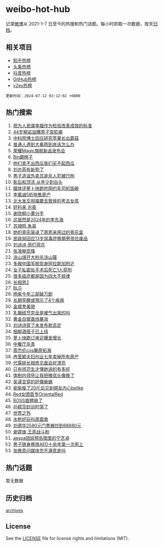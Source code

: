 # weibo-hot-hub

记录[微博](https://www.weibo.com)从 2021-1-7 日至今的热搜和热门话题。每小时抓取一次数据，按天[归档](archives)。

## 相关项目

- [知乎热榜](https://github.com/lonnyzhang423/zhihu-hot-hub)
- [头条热榜](https://github.com/lonnyzhang423/toutiao-hot-hub)
- [抖音热榜](https://github.com/lonnyzhang423/douyin-hot-hub)
- [GitHub热榜](https://github.com/lonnyzhang423/github-hot-hub)
- [v2ex热榜](https://github.com/lonnyzhang423/v2ex-hot-hub)


`更新时间：2024-07-12 03:12:02 +0800`

## 热门搜索

1. [把为人民谋幸福作为检验改革成效的标准](https://m.weibo.cn/search?containerid=100103type%3D1%26t%3D10%26q%3D%23%E6%8A%8A%E4%B8%BA%E4%BA%BA%E6%B0%91%E8%B0%8B%E5%B9%B8%E7%A6%8F%E4%BD%9C%E4%B8%BA%E6%A3%80%E9%AA%8C%E6%94%B9%E9%9D%A9%E6%88%90%E6%95%88%E7%9A%84%E6%A0%87%E5%87%86%23&stream_entry_id=51&isnewpage=1&extparam=seat%3D1%26cate%3D10103%26stream_entry_id%3D51%26filter_type%3Drealtimehot%26pos%3D0%26c_type%3D51%26dgr%3D0%26q%3D%2523%25E6%258A%258A%25E4%25B8%25BA%25E4%25BA%25BA%25E6%25B0%2591%25E8%25B0%258B%25E5%25B9%25B8%25E7%25A6%258F%25E4%25BD%259C%25E4%25B8%25BA%25E6%25A3%2580%25E9%25AA%258C%25E6%2594%25B9%25E9%259D%25A9%25E6%2588%2590%25E6%2595%2588%25E7%259A%2584%25E6%25A0%2587%25E5%2587%2586%2523%26display_time%3D1720725121%26pre_seqid%3D172072512171502296226)
1. [44岁柳岩自曝患子宫肌瘤](https://m.weibo.cn/search?containerid=100103type%3D1%26t%3D10%26q%3D%2344%E5%B2%81%E6%9F%B3%E5%B2%A9%E8%87%AA%E6%9B%9D%E6%82%A3%E5%AD%90%E5%AE%AB%E8%82%8C%E7%98%A4%23&stream_entry_id=31&isnewpage=1&extparam=seat%3D1%26lcate%3D5001%26band_rank%3D1%26stream_entry_id%3D31%26q%3D%252344%25E5%25B2%2581%25E6%259F%25B3%25E5%25B2%25A9%25E8%2587%25AA%25E6%259B%259D%25E6%2582%25A3%25E5%25AD%2590%25E5%25AE%25AB%25E8%2582%258C%25E7%2598%25A4%2523%26flag%3D2%26pos%3D0%26filter_type%3Drealtimehot%26cate%3D5001%26c_type%3D31%26dgr%3D0%26realpos%3D1%26display_time%3D1720725121%26pre_seqid%3D172072512171502296226)
1. [中科院博士回应研究苹果长出蘑菇](https://m.weibo.cn/search?containerid=100103type%3D1%26t%3D10%26q%3D%23%E4%B8%AD%E7%A7%91%E9%99%A2%E5%8D%9A%E5%A3%AB%E5%9B%9E%E5%BA%94%E7%A0%94%E7%A9%B6%E8%8B%B9%E6%9E%9C%E9%95%BF%E5%87%BA%E8%98%91%E8%8F%87%23&stream_entry_id=31&isnewpage=1&extparam=seat%3D1%26lcate%3D5001%26band_rank%3D2%26stream_entry_id%3D31%26q%3D%2523%25E4%25B8%25AD%25E7%25A7%2591%25E9%2599%25A2%25E5%258D%259A%25E5%25A3%25AB%25E5%259B%259E%25E5%25BA%2594%25E7%25A0%2594%25E7%25A9%25B6%25E8%258B%25B9%25E6%259E%259C%25E9%2595%25BF%25E5%2587%25BA%25E8%2598%2591%25E8%258F%2587%2523%26flag%3D32768%26pos%3D1%26filter_type%3Drealtimehot%26cate%3D5001%26c_type%3D31%26dgr%3D0%26realpos%3D2%26display_time%3D1720725121%26pre_seqid%3D172072512171502296226)
1. [普通人遇到大暴雨到底该怎么办](https://m.weibo.cn/search?containerid=100103type%3D1%26t%3D10%26q%3D%23%E6%99%AE%E9%80%9A%E4%BA%BA%E9%81%87%E5%88%B0%E5%A4%A7%E6%9A%B4%E9%9B%A8%E5%88%B0%E5%BA%95%E8%AF%A5%E6%80%8E%E4%B9%88%E5%8A%9E%23&stream_entry_id=31&isnewpage=1&extparam=seat%3D1%26lcate%3D5001%26band_rank%3D3%26stream_entry_id%3D31%26q%3D%2523%25E6%2599%25AE%25E9%2580%259A%25E4%25BA%25BA%25E9%2581%2587%25E5%2588%25B0%25E5%25A4%25A7%25E6%259A%25B4%25E9%259B%25A8%25E5%2588%25B0%25E5%25BA%2595%25E8%25AF%25A5%25E6%2580%258E%25E4%25B9%2588%25E5%258A%259E%2523%26flag%3D0%26pos%3D2%26filter_type%3Drealtimehot%26cate%3D5001%26c_type%3D31%26dgr%3D0%26realpos%3D3%26display_time%3D1720725121%26pre_seqid%3D172072512171502296226)
1. [荣耀Magic旗舰新品发布会](https://m.weibo.cn/search?containerid=100103type%3D1%26t%3D10%26q%3D%23%E8%8D%A3%E8%80%80Magic%E6%97%97%E8%88%B0%E6%96%B0%E5%93%81%E5%8F%91%E5%B8%83%E4%BC%9A%23&stream_entry_id=31&isnewpage=1&extparam=seat%3D1%26lcate%3D5001%26band_rank%3D4%26topic_ad%3D1%26q%3D%2523%25E8%258D%25A3%25E8%2580%2580Magic%25E6%2597%2597%25E8%2588%25B0%25E6%2596%25B0%25E5%2593%2581%25E5%258F%2591%25E5%25B8%2583%25E4%25BC%259A%2523%26dgr%3D0%26adid%3D245600%26pos%3D3%26filter_type%3Drealtimehot%26stream_entry_id%3D31%26c_type%3D31%26is_ad_pos%3D1%26cate%3D5001%26display_time%3D1720725121%26pre_seqid%3D172072512171502296226)
1. [Bin踢椅子](https://m.weibo.cn/search?containerid=100103type%3D1%26t%3D10%26q%3D%23Bin%E8%B8%A2%E6%A4%85%E5%AD%90%23&stream_entry_id=31&isnewpage=1&extparam=seat%3D1%26lcate%3D5001%26band_rank%3D4%26stream_entry_id%3D31%26q%3D%2523Bin%25E8%25B8%25A2%25E6%25A4%2585%25E5%25AD%2590%2523%26flag%3D0%26pos%3D4%26filter_type%3Drealtimehot%26cate%3D5001%26c_type%3D31%26dgr%3D0%26realpos%3D4%26display_time%3D1720725121%26pre_seqid%3D172072512171502296226)
1. [他们卖不出西瓜我们买不起西瓜](https://m.weibo.cn/search?containerid=100103type%3D1%26t%3D10%26q%3D%E4%BB%96%E4%BB%AC%E5%8D%96%E4%B8%8D%E5%87%BA%E8%A5%BF%E7%93%9C%E6%88%91%E4%BB%AC%E4%B9%B0%E4%B8%8D%E8%B5%B7%E8%A5%BF%E7%93%9C&stream_entry_id=31&isnewpage=1&extparam=seat%3D1%26lcate%3D5001%26band_rank%3D5%26stream_entry_id%3D31%26q%3D%25E4%25BB%2596%25E4%25BB%25AC%25E5%258D%2596%25E4%25B8%258D%25E5%2587%25BA%25E8%25A5%25BF%25E7%2593%259C%25E6%2588%2591%25E4%25BB%25AC%25E4%25B9%25B0%25E4%25B8%258D%25E8%25B5%25B7%25E8%25A5%25BF%25E7%2593%259C%26flag%3D2%26pos%3D5%26filter_type%3Drealtimehot%26cate%3D5001%26c_type%3D31%26dgr%3D0%26realpos%3D5%26display_time%3D1720725121%26pre_seqid%3D172072512171502296226)
1. [刘亦菲有新狗了](https://m.weibo.cn/search?containerid=100103type%3D1%26t%3D10%26q%3D%E5%88%98%E4%BA%A6%E8%8F%B2%E6%9C%89%E6%96%B0%E7%8B%97%E4%BA%86&stream_entry_id=31&isnewpage=1&extparam=seat%3D1%26lcate%3D5001%26band_rank%3D6%26stream_entry_id%3D31%26q%3D%25E5%2588%2598%25E4%25BA%25A6%25E8%258F%25B2%25E6%259C%2589%25E6%2596%25B0%25E7%258B%2597%25E4%25BA%2586%26flag%3D2%26pos%3D6%26filter_type%3Drealtimehot%26cate%3D5001%26c_type%3D31%26dgr%3D0%26realpos%3D6%26display_time%3D1720725121%26pre_seqid%3D172072512171502296226)
1. [男子造谣外卖员是杀人犯被行拘](https://m.weibo.cn/search?containerid=100103type%3D1%26t%3D10%26q%3D%23%E7%94%B7%E5%AD%90%E9%80%A0%E8%B0%A3%E5%A4%96%E5%8D%96%E5%91%98%E6%98%AF%E6%9D%80%E4%BA%BA%E7%8A%AF%E8%A2%AB%E8%A1%8C%E6%8B%98%23&stream_entry_id=31&isnewpage=1&extparam=seat%3D1%26lcate%3D5001%26band_rank%3D7%26pos%3D7%26is_ad_pos%3D1%26dgr%3D0%26adid%3D245557%26filter_type%3Drealtimehot%26cate%3D5001%26c_type%3D31%26stream_entry_id%3D31%26q%3D%2523%25E7%2594%25B7%25E5%25AD%2590%25E9%2580%25A0%25E8%25B0%25A3%25E5%25A4%2596%25E5%258D%2596%25E5%2591%2598%25E6%2598%25AF%25E6%259D%2580%25E4%25BA%25BA%25E7%258A%25AF%25E8%25A2%25AB%25E8%25A1%258C%25E6%258B%2598%2523%26display_time%3D1720725121%26pre_seqid%3D172072512171502296226)
1. [影后和顶流 从年少到白头](https://m.weibo.cn/search?containerid=100103type%3D1%26t%3D10%26q%3D%E5%BD%B1%E5%90%8E%E5%92%8C%E9%A1%B6%E6%B5%81+%E4%BB%8E%E5%B9%B4%E5%B0%91%E5%88%B0%E7%99%BD%E5%A4%B4&stream_entry_id=31&isnewpage=1&extparam=seat%3D1%26lcate%3D5001%26band_rank%3D7%26stream_entry_id%3D31%26q%3D%25E5%25BD%25B1%25E5%2590%258E%25E5%2592%258C%25E9%25A1%25B6%25E6%25B5%2581%2520%25E4%25BB%258E%25E5%25B9%25B4%25E5%25B0%2591%25E5%2588%25B0%25E7%2599%25BD%25E5%25A4%25B4%26flag%3D2%26pos%3D8%26filter_type%3Drealtimehot%26cate%3D5001%26c_type%3D31%26dgr%3D0%26realpos%3D7%26display_time%3D1720725121%26pre_seqid%3D172072512171502296226)
1. [媒体评萝卜快跑抢网约车司机饭碗](https://m.weibo.cn/search?containerid=100103type%3D1%26t%3D10%26q%3D%23%E5%AA%92%E4%BD%93%E8%AF%84%E8%90%9D%E5%8D%9C%E5%BF%AB%E8%B7%91%E6%8A%A2%E7%BD%91%E7%BA%A6%E8%BD%A6%E5%8F%B8%E6%9C%BA%E9%A5%AD%E7%A2%97%23&stream_entry_id=31&isnewpage=1&extparam=seat%3D1%26lcate%3D5001%26band_rank%3D8%26stream_entry_id%3D31%26q%3D%2523%25E5%25AA%2592%25E4%25BD%2593%25E8%25AF%2584%25E8%2590%259D%25E5%258D%259C%25E5%25BF%25AB%25E8%25B7%2591%25E6%258A%25A2%25E7%25BD%2591%25E7%25BA%25A6%25E8%25BD%25A6%25E5%258F%25B8%25E6%259C%25BA%25E9%25A5%25AD%25E7%25A2%2597%2523%26flag%3D0%26pos%3D9%26filter_type%3Drealtimehot%26cate%3D5001%26c_type%3D31%26dgr%3D0%26realpos%3D8%26display_time%3D1720725121%26pre_seqid%3D172072512171502296226)
1. [李嘉诚5折抛售房产](https://m.weibo.cn/search?containerid=100103type%3D1%26t%3D10%26q%3D%23%E6%9D%8E%E5%98%89%E8%AF%9A5%E6%8A%98%E6%8A%9B%E5%94%AE%E6%88%BF%E4%BA%A7%23&stream_entry_id=31&isnewpage=1&extparam=seat%3D1%26lcate%3D5001%26band_rank%3D9%26stream_entry_id%3D31%26q%3D%2523%25E6%259D%258E%25E5%2598%2589%25E8%25AF%259A5%25E6%258A%2598%25E6%258A%259B%25E5%2594%25AE%25E6%2588%25BF%25E4%25BA%25A7%2523%26flag%3D2%26pos%3D10%26filter_type%3Drealtimehot%26cate%3D5001%26c_type%3D31%26dgr%3D0%26realpos%3D9%26display_time%3D1720725121%26pre_seqid%3D172072512171502296226)
1. [北大发文祝福要去敦煌的考古女孩](https://m.weibo.cn/search?containerid=100103type%3D1%26t%3D10%26q%3D%23%E5%8C%97%E5%A4%A7%E5%8F%91%E6%96%87%E7%A5%9D%E7%A6%8F%E8%A6%81%E5%8E%BB%E6%95%A6%E7%85%8C%E7%9A%84%E8%80%83%E5%8F%A4%E5%A5%B3%E5%AD%A9%23&stream_entry_id=31&isnewpage=1&extparam=seat%3D1%26lcate%3D5001%26band_rank%3D10%26stream_entry_id%3D31%26q%3D%2523%25E5%258C%2597%25E5%25A4%25A7%25E5%258F%2591%25E6%2596%2587%25E7%25A5%259D%25E7%25A6%258F%25E8%25A6%2581%25E5%258E%25BB%25E6%2595%25A6%25E7%2585%258C%25E7%259A%2584%25E8%2580%2583%25E5%258F%25A4%25E5%25A5%25B3%25E5%25AD%25A9%2523%26flag%3D32768%26pos%3D11%26filter_type%3Drealtimehot%26cate%3D5001%26c_type%3D31%26dgr%3D0%26realpos%3D10%26display_time%3D1720725121%26pre_seqid%3D172072512171502296226)
1. [好利来 光夜](https://m.weibo.cn/search?containerid=100103type%3D1%26t%3D10%26q%3D%E5%A5%BD%E5%88%A9%E6%9D%A5+%E5%85%89%E5%A4%9C&stream_entry_id=31&isnewpage=1&extparam=seat%3D1%26lcate%3D5001%26band_rank%3D11%26stream_entry_id%3D31%26q%3D%25E5%25A5%25BD%25E5%2588%25A9%25E6%259D%25A5%2520%25E5%2585%2589%25E5%25A4%259C%26flag%3D2%26pos%3D12%26filter_type%3Drealtimehot%26cate%3D5001%26c_type%3D31%26dgr%3D0%26realpos%3D11%26display_time%3D1720725121%26pre_seqid%3D172072512171502296226)
1. [谢欣桐小黄分手](https://m.weibo.cn/search?containerid=100103type%3D1%26t%3D10%26q%3D%E8%B0%A2%E6%AC%A3%E6%A1%90%E5%B0%8F%E9%BB%84%E5%88%86%E6%89%8B&stream_entry_id=31&isnewpage=1&extparam=seat%3D1%26lcate%3D5001%26band_rank%3D12%26stream_entry_id%3D31%26q%3D%25E8%25B0%25A2%25E6%25AC%25A3%25E6%25A1%2590%25E5%25B0%258F%25E9%25BB%2584%25E5%2588%2586%25E6%2589%258B%26flag%3D2%26pos%3D13%26filter_type%3Drealtimehot%26cate%3D5001%26c_type%3D31%26dgr%3D0%26realpos%3D12%26display_time%3D1720725121%26pre_seqid%3D172072512171502296226)
1. [这居然是2024年的李东海](https://m.weibo.cn/search?containerid=100103type%3D1%26t%3D10%26q%3D%23%E8%BF%99%E5%B1%85%E7%84%B6%E6%98%AF2024%E5%B9%B4%E7%9A%84%E6%9D%8E%E4%B8%9C%E6%B5%B7%23&stream_entry_id=31&isnewpage=1&extparam=seat%3D1%26lcate%3D5001%26band_rank%3D13%26stream_entry_id%3D31%26q%3D%2523%25E8%25BF%2599%25E5%25B1%2585%25E7%2584%25B6%25E6%2598%25AF2024%25E5%25B9%25B4%25E7%259A%2584%25E6%259D%258E%25E4%25B8%259C%25E6%25B5%25B7%2523%26flag%3D2%26pos%3D14%26filter_type%3Drealtimehot%26cate%3D5001%26c_type%3D31%26dgr%3D0%26realpos%3D13%26display_time%3D1720725121%26pre_seqid%3D172072512171502296226)
1. [苏翊鸣 朱易](https://m.weibo.cn/search?containerid=100103type%3D1%26t%3D10%26q%3D%E8%8B%8F%E7%BF%8A%E9%B8%A3+%E6%9C%B1%E6%98%93&stream_entry_id=31&isnewpage=1&extparam=seat%3D1%26lcate%3D5001%26band_rank%3D14%26stream_entry_id%3D31%26q%3D%25E8%258B%258F%25E7%25BF%258A%25E9%25B8%25A3%2520%25E6%259C%25B1%25E6%2598%2593%26flag%3D2%26pos%3D15%26filter_type%3Drealtimehot%26cate%3D5001%26c_type%3D31%26dgr%3D0%26realpos%3D14%26display_time%3D1720725121%26pre_seqid%3D172072512171502296226)
1. [她的骨灰装进了周恩来用过的骨灰盒](https://m.weibo.cn/search?containerid=100103type%3D1%26t%3D10%26q%3D%23%E5%A5%B9%E7%9A%84%E9%AA%A8%E7%81%B0%E8%A3%85%E8%BF%9B%E4%BA%86%E5%91%A8%E6%81%A9%E6%9D%A5%E7%94%A8%E8%BF%87%E7%9A%84%E9%AA%A8%E7%81%B0%E7%9B%92%23&stream_entry_id=31&isnewpage=1&extparam=seat%3D1%26lcate%3D5001%26band_rank%3D15%26stream_entry_id%3D31%26q%3D%2523%25E5%25A5%25B9%25E7%259A%2584%25E9%25AA%25A8%25E7%2581%25B0%25E8%25A3%2585%25E8%25BF%259B%25E4%25BA%2586%25E5%2591%25A8%25E6%2581%25A9%25E6%259D%25A5%25E7%2594%25A8%25E8%25BF%2587%25E7%259A%2584%25E9%25AA%25A8%25E7%2581%25B0%25E7%259B%2592%2523%26flag%3D2%26pos%3D16%26filter_type%3Drealtimehot%26cate%3D5001%26c_type%3D31%26dgr%3D0%26realpos%3D15%26display_time%3D1720725121%26pre_seqid%3D172072512171502296226)
1. [民政局回应13岁尿毒症晚期男孩捡废品](https://m.weibo.cn/search?containerid=100103type%3D1%26t%3D10%26q%3D%23%E6%B0%91%E6%94%BF%E5%B1%80%E5%9B%9E%E5%BA%9413%E5%B2%81%E5%B0%BF%E6%AF%92%E7%97%87%E6%99%9A%E6%9C%9F%E7%94%B7%E5%AD%A9%E6%8D%A1%E5%BA%9F%E5%93%81%23&stream_entry_id=31&isnewpage=1&extparam=seat%3D1%26lcate%3D5001%26band_rank%3D16%26stream_entry_id%3D31%26q%3D%2523%25E6%25B0%2591%25E6%2594%25BF%25E5%25B1%2580%25E5%259B%259E%25E5%25BA%259413%25E5%25B2%2581%25E5%25B0%25BF%25E6%25AF%2592%25E7%2597%2587%25E6%2599%259A%25E6%259C%259F%25E7%2594%25B7%25E5%25AD%25A9%25E6%258D%25A1%25E5%25BA%259F%25E5%2593%2581%2523%26flag%3D0%26pos%3D17%26filter_type%3Drealtimehot%26cate%3D5001%26c_type%3D31%26dgr%3D0%26realpos%3D16%26display_time%3D1720725121%26pre_seqid%3D172072512171502296226)
1. [刘诗诗 雨打荷花](https://m.weibo.cn/search?containerid=100103type%3D1%26t%3D10%26q%3D%E5%88%98%E8%AF%97%E8%AF%97+%E9%9B%A8%E6%89%93%E8%8D%B7%E8%8A%B1&stream_entry_id=31&isnewpage=1&extparam=seat%3D1%26lcate%3D5001%26band_rank%3D17%26stream_entry_id%3D31%26q%3D%25E5%2588%2598%25E8%25AF%2597%25E8%25AF%2597%2520%25E9%259B%25A8%25E6%2589%2593%25E8%258D%25B7%25E8%258A%25B1%26flag%3D0%26pos%3D18%26filter_type%3Drealtimehot%26cate%3D5001%26c_type%3D31%26dgr%3D0%26realpos%3D17%26display_time%3D1720725121%26pre_seqid%3D172072512171502296226)
1. [张凌赫空降](https://m.weibo.cn/search?containerid=100103type%3D1%26t%3D10%26q%3D%E5%BC%A0%E5%87%8C%E8%B5%AB%E7%A9%BA%E9%99%8D&stream_entry_id=31&isnewpage=1&extparam=seat%3D1%26lcate%3D5001%26band_rank%3D18%26stream_entry_id%3D31%26q%3D%25E5%25BC%25A0%25E5%2587%258C%25E8%25B5%25AB%25E7%25A9%25BA%25E9%2599%258D%26flag%3D0%26pos%3D19%26filter_type%3Drealtimehot%26cate%3D5001%26c_type%3D31%26dgr%3D0%26realpos%3D18%26display_time%3D1720725121%26pre_seqid%3D172072512171502296226)
1. [涂山璟开大秒杀涂山篌](https://m.weibo.cn/search?containerid=100103type%3D1%26t%3D10%26q%3D%E6%B6%82%E5%B1%B1%E7%92%9F%E5%BC%80%E5%A4%A7%E7%A7%92%E6%9D%80%E6%B6%82%E5%B1%B1%E7%AF%8C&stream_entry_id=31&isnewpage=1&extparam=seat%3D1%26lcate%3D5001%26band_rank%3D19%26stream_entry_id%3D31%26q%3D%25E6%25B6%2582%25E5%25B1%25B1%25E7%2592%259F%25E5%25BC%2580%25E5%25A4%25A7%25E7%25A7%2592%25E6%259D%2580%25E6%25B6%2582%25E5%25B1%25B1%25E7%25AF%258C%26flag%3D2%26pos%3D20%26filter_type%3Drealtimehot%26cate%3D5001%26c_type%3D31%26dgr%3D0%26realpos%3D19%26display_time%3D1720725121%26pre_seqid%3D172072512171502296226)
1. [多艘中国军舰现身阿拉斯加附近](https://m.weibo.cn/search?containerid=100103type%3D1%26t%3D10%26q%3D%23%E5%A4%9A%E8%89%98%E4%B8%AD%E5%9B%BD%E5%86%9B%E8%88%B0%E7%8E%B0%E8%BA%AB%E9%98%BF%E6%8B%89%E6%96%AF%E5%8A%A0%E9%99%84%E8%BF%91%23&stream_entry_id=31&isnewpage=1&extparam=seat%3D1%26lcate%3D5001%26band_rank%3D20%26stream_entry_id%3D31%26q%3D%2523%25E5%25A4%259A%25E8%2589%2598%25E4%25B8%25AD%25E5%259B%25BD%25E5%2586%259B%25E8%2588%25B0%25E7%258E%25B0%25E8%25BA%25AB%25E9%2598%25BF%25E6%258B%2589%25E6%2596%25AF%25E5%258A%25A0%25E9%2599%2584%25E8%25BF%2591%2523%26flag%3D0%26pos%3D21%26filter_type%3Drealtimehot%26cate%3D5001%26c_type%3D31%26dgr%3D0%26realpos%3D20%26display_time%3D1720725121%26pre_seqid%3D172072512171502296226)
1. [女子私密处手术后死亡1人获刑](https://m.weibo.cn/search?containerid=100103type%3D1%26t%3D10%26q%3D%23%E5%A5%B3%E5%AD%90%E7%A7%81%E5%AF%86%E5%A4%84%E6%89%8B%E6%9C%AF%E5%90%8E%E6%AD%BB%E4%BA%A11%E4%BA%BA%E8%8E%B7%E5%88%91%23&stream_entry_id=31&isnewpage=1&extparam=seat%3D1%26lcate%3D5001%26band_rank%3D21%26stream_entry_id%3D31%26q%3D%2523%25E5%25A5%25B3%25E5%25AD%2590%25E7%25A7%2581%25E5%25AF%2586%25E5%25A4%2584%25E6%2589%258B%25E6%259C%25AF%25E5%2590%258E%25E6%25AD%25BB%25E4%25BA%25A11%25E4%25BA%25BA%25E8%258E%25B7%25E5%2588%2591%2523%26flag%3D0%26pos%3D22%26filter_type%3Drealtimehot%26cate%3D5001%26c_type%3D31%26dgr%3D0%26realpos%3D21%26display_time%3D1720725121%26pre_seqid%3D172072512171502296226)
1. [很多癌症都是因为四大不规律](https://m.weibo.cn/search?containerid=100103type%3D1%26t%3D10%26q%3D%23%E5%BE%88%E5%A4%9A%E7%99%8C%E7%97%87%E9%83%BD%E6%98%AF%E5%9B%A0%E4%B8%BA%E5%9B%9B%E5%A4%A7%E4%B8%8D%E8%A7%84%E5%BE%8B%23&stream_entry_id=31&isnewpage=1&extparam=seat%3D1%26lcate%3D5001%26band_rank%3D22%26stream_entry_id%3D31%26q%3D%2523%25E5%25BE%2588%25E5%25A4%259A%25E7%2599%258C%25E7%2597%2587%25E9%2583%25BD%25E6%2598%25AF%25E5%259B%25A0%25E4%25B8%25BA%25E5%259B%259B%25E5%25A4%25A7%25E4%25B8%258D%25E8%25A7%2584%25E5%25BE%258B%2523%26flag%3D0%26pos%3D23%26filter_type%3Drealtimehot%26cate%3D5001%26c_type%3D31%26dgr%3D0%26realpos%3D22%26display_time%3D1720725121%26pre_seqid%3D172072512171502296226)
1. [长相思2](https://m.weibo.cn/search?containerid=100103type%3D1%26t%3D10%26q%3D%E9%95%BF%E7%9B%B8%E6%80%9D2&stream_entry_id=31&isnewpage=1&extparam=seat%3D1%26lcate%3D5001%26band_rank%3D23%26stream_entry_id%3D31%26q%3D%25E9%2595%25BF%25E7%259B%25B8%25E6%2580%259D2%26flag%3D0%26pos%3D24%26filter_type%3Drealtimehot%26cate%3D5001%26c_type%3D31%26dgr%3D0%26realpos%3D23%26display_time%3D1720725121%26pre_seqid%3D172072512171502296226)
1. [BLG](https://m.weibo.cn/search?containerid=100103type%3D1%26t%3D10%26q%3DBLG&stream_entry_id=31&isnewpage=1&extparam=seat%3D1%26lcate%3D5001%26band_rank%3D24%26stream_entry_id%3D31%26q%3DBLG%26flag%3D0%26pos%3D25%26filter_type%3Drealtimehot%26cate%3D5001%26c_type%3D31%26dgr%3D0%26realpos%3D24%26display_time%3D1720725121%26pre_seqid%3D172072512171502296226)
1. [杨紫今年三部破万剧](https://m.weibo.cn/search?containerid=100103type%3D1%26t%3D10%26q%3D%23%E6%9D%A8%E7%B4%AB%E4%BB%8A%E5%B9%B4%E4%B8%89%E9%83%A8%E7%A0%B4%E4%B8%87%E5%89%A7%23&stream_entry_id=31&isnewpage=1&extparam=seat%3D1%26lcate%3D5001%26band_rank%3D25%26stream_entry_id%3D31%26q%3D%2523%25E6%259D%25A8%25E7%25B4%25AB%25E4%25BB%258A%25E5%25B9%25B4%25E4%25B8%2589%25E9%2583%25A8%25E7%25A0%25B4%25E4%25B8%2587%25E5%2589%25A7%2523%26flag%3D0%26pos%3D26%26filter_type%3Drealtimehot%26cate%3D5001%26c_type%3D31%26dgr%3D0%26realpos%3D25%26display_time%3D1720725121%26pre_seqid%3D172072512171502296226)
1. [长期早醒或预示了4个疾病](https://m.weibo.cn/search?containerid=100103type%3D1%26t%3D10%26q%3D%23%E9%95%BF%E6%9C%9F%E6%97%A9%E9%86%92%E6%88%96%E9%A2%84%E7%A4%BA%E4%BA%864%E4%B8%AA%E7%96%BE%E7%97%85%23&stream_entry_id=31&isnewpage=1&extparam=seat%3D1%26lcate%3D5001%26band_rank%3D26%26stream_entry_id%3D31%26q%3D%2523%25E9%2595%25BF%25E6%259C%259F%25E6%2597%25A9%25E9%2586%2592%25E6%2588%2596%25E9%25A2%2584%25E7%25A4%25BA%25E4%25BA%25864%25E4%25B8%25AA%25E7%2596%25BE%25E7%2597%2585%2523%26flag%3D0%26pos%3D27%26filter_type%3Drealtimehot%26cate%3D5001%26c_type%3D31%26dgr%3D0%26realpos%3D26%26display_time%3D1720725121%26pre_seqid%3D172072512171502296226)
1. [金珉奎美貌](https://m.weibo.cn/search?containerid=100103type%3D1%26t%3D10%26q%3D%E9%87%91%E7%8F%89%E5%A5%8E%E7%BE%8E%E8%B2%8C&stream_entry_id=31&isnewpage=1&extparam=seat%3D1%26lcate%3D5001%26band_rank%3D27%26stream_entry_id%3D31%26q%3D%25E9%2587%2591%25E7%258F%2589%25E5%25A5%258E%25E7%25BE%258E%25E8%25B2%258C%26flag%3D0%26pos%3D28%26filter_type%3Drealtimehot%26cate%3D5001%26c_type%3D31%26dgr%3D0%26realpos%3D27%26display_time%3D1720725121%26pre_seqid%3D172072512171502296226)
1. [乳腺结节完全是被气出来的吗](https://m.weibo.cn/search?containerid=100103type%3D1%26t%3D10%26q%3D%23%E4%B9%B3%E8%85%BA%E7%BB%93%E8%8A%82%E5%AE%8C%E5%85%A8%E6%98%AF%E8%A2%AB%E6%B0%94%E5%87%BA%E6%9D%A5%E7%9A%84%E5%90%97%23&stream_entry_id=31&isnewpage=1&extparam=seat%3D1%26lcate%3D5001%26band_rank%3D28%26stream_entry_id%3D31%26q%3D%2523%25E4%25B9%25B3%25E8%2585%25BA%25E7%25BB%2593%25E8%258A%2582%25E5%25AE%258C%25E5%2585%25A8%25E6%2598%25AF%25E8%25A2%25AB%25E6%25B0%2594%25E5%2587%25BA%25E6%259D%25A5%25E7%259A%2584%25E5%2590%2597%2523%26flag%3D0%26pos%3D29%26filter_type%3Drealtimehot%26cate%3D5001%26c_type%3D31%26dgr%3D0%26realpos%3D28%26display_time%3D1720725121%26pre_seqid%3D172072512171502296226)
1. [黄金白银直线暴涨](https://m.weibo.cn/search?containerid=100103type%3D1%26t%3D10%26q%3D%23%E9%BB%84%E9%87%91%E7%99%BD%E9%93%B6%E7%9B%B4%E7%BA%BF%E6%9A%B4%E6%B6%A8%23&stream_entry_id=31&isnewpage=1&extparam=seat%3D1%26lcate%3D5001%26band_rank%3D29%26stream_entry_id%3D31%26q%3D%2523%25E9%25BB%2584%25E9%2587%2591%25E7%2599%25BD%25E9%2593%25B6%25E7%259B%25B4%25E7%25BA%25BF%25E6%259A%25B4%25E6%25B6%25A8%2523%26flag%3D0%26pos%3D30%26filter_type%3Drealtimehot%26cate%3D5001%26c_type%3D31%26dgr%3D0%26realpos%3D29%26display_time%3D1720725121%26pre_seqid%3D172072512171502296226)
1. [刘诗诗穿了未发布款高定](https://m.weibo.cn/search?containerid=100103type%3D1%26t%3D10%26q%3D%E5%88%98%E8%AF%97%E8%AF%97%E7%A9%BF%E4%BA%86%E6%9C%AA%E5%8F%91%E5%B8%83%E6%AC%BE%E9%AB%98%E5%AE%9A&stream_entry_id=31&isnewpage=1&extparam=seat%3D1%26lcate%3D5001%26band_rank%3D30%26stream_entry_id%3D31%26q%3D%25E5%2588%2598%25E8%25AF%2597%25E8%25AF%2597%25E7%25A9%25BF%25E4%25BA%2586%25E6%259C%25AA%25E5%258F%2591%25E5%25B8%2583%25E6%25AC%25BE%25E9%25AB%2598%25E5%25AE%259A%26flag%3D0%26pos%3D31%26filter_type%3Drealtimehot%26cate%3D5001%26c_type%3D31%26dgr%3D0%26realpos%3D30%26display_time%3D1720725121%26pre_seqid%3D172072512171502296226)
1. [相柳酒搭子已上线](https://m.weibo.cn/search?containerid=100103type%3D1%26t%3D10%26q%3D%23%E7%9B%B8%E6%9F%B3%E9%85%92%E6%90%AD%E5%AD%90%E5%B7%B2%E4%B8%8A%E7%BA%BF%23&stream_entry_id=31&isnewpage=1&extparam=seat%3D1%26lcate%3D5001%26band_rank%3D31%26stream_entry_id%3D31%26q%3D%2523%25E7%259B%25B8%25E6%259F%25B3%25E9%2585%2592%25E6%2590%25AD%25E5%25AD%2590%25E5%25B7%25B2%25E4%25B8%258A%25E7%25BA%25BF%2523%26flag%3D0%26pos%3D32%26filter_type%3Drealtimehot%26cate%3D5001%26c_type%3D31%26dgr%3D0%26realpos%3D31%26display_time%3D1720725121%26pre_seqid%3D172072512171502296226)
1. [萝卜快跑订单迎爆发增长](https://m.weibo.cn/search?containerid=100103type%3D1%26t%3D10%26q%3D%23%E8%90%9D%E5%8D%9C%E5%BF%AB%E8%B7%91%E8%AE%A2%E5%8D%95%E8%BF%8E%E7%88%86%E5%8F%91%E5%A2%9E%E9%95%BF%23&stream_entry_id=31&isnewpage=1&extparam=seat%3D1%26lcate%3D5001%26band_rank%3D32%26stream_entry_id%3D31%26q%3D%2523%25E8%2590%259D%25E5%258D%259C%25E5%25BF%25AB%25E8%25B7%2591%25E8%25AE%25A2%25E5%258D%2595%25E8%25BF%258E%25E7%2588%2586%25E5%258F%2591%25E5%25A2%259E%25E9%2595%25BF%2523%26flag%3D0%26pos%3D33%26filter_type%3Drealtimehot%26cate%3D5001%26c_type%3D31%26dgr%3D0%26realpos%3D32%26display_time%3D1720725121%26pre_seqid%3D172072512171502296226)
1. [中餐厅杀青](https://m.weibo.cn/search?containerid=100103type%3D1%26t%3D10%26q%3D%E4%B8%AD%E9%A4%90%E5%8E%85%E6%9D%80%E9%9D%92&stream_entry_id=31&isnewpage=1&extparam=seat%3D1%26lcate%3D5001%26band_rank%3D33%26stream_entry_id%3D31%26q%3D%25E4%25B8%25AD%25E9%25A4%2590%25E5%258E%2585%25E6%259D%2580%25E9%259D%2592%26flag%3D0%26pos%3D34%26filter_type%3Drealtimehot%26cate%3D5001%26c_type%3D31%26dgr%3D0%26realpos%3D33%26display_time%3D1720725121%26pre_seqid%3D172072512171502296226)
1. [周杰伦cos藤原拓海](https://m.weibo.cn/search?containerid=100103type%3D1%26t%3D10%26q%3D%23%E5%91%A8%E6%9D%B0%E4%BC%A6cos%E8%97%A4%E5%8E%9F%E6%8B%93%E6%B5%B7%23&stream_entry_id=31&isnewpage=1&extparam=seat%3D1%26lcate%3D5001%26band_rank%3D34%26stream_entry_id%3D31%26q%3D%2523%25E5%2591%25A8%25E6%259D%25B0%25E4%25BC%25A6cos%25E8%2597%25A4%25E5%258E%259F%25E6%258B%2593%25E6%25B5%25B7%2523%26flag%3D1%26pos%3D35%26filter_type%3Drealtimehot%26cate%3D5001%26c_type%3D31%26dgr%3D0%26realpos%3D34%26display_time%3D1720725121%26pre_seqid%3D172072512171502296226)
1. [冉莹颖夫妇创业七年卖掉所有房产](https://m.weibo.cn/search?containerid=100103type%3D1%26t%3D10%26q%3D%23%E5%86%89%E8%8E%B9%E9%A2%96%E5%A4%AB%E5%A6%87%E5%88%9B%E4%B8%9A%E4%B8%83%E5%B9%B4%E5%8D%96%E6%8E%89%E6%89%80%E6%9C%89%E6%88%BF%E4%BA%A7%23&stream_entry_id=31&isnewpage=1&extparam=seat%3D1%26lcate%3D5001%26band_rank%3D35%26stream_entry_id%3D31%26q%3D%2523%25E5%2586%2589%25E8%258E%25B9%25E9%25A2%2596%25E5%25A4%25AB%25E5%25A6%2587%25E5%2588%259B%25E4%25B8%259A%25E4%25B8%2583%25E5%25B9%25B4%25E5%258D%2596%25E6%258E%2589%25E6%2589%2580%25E6%259C%2589%25E6%2588%25BF%25E4%25BA%25A7%2523%26flag%3D0%26pos%3D36%26filter_type%3Drealtimehot%26cate%3D5001%26c_type%3D31%26dgr%3D0%26realpos%3D35%26display_time%3D1720725121%26pre_seqid%3D172072512171502296226)
1. [代露娃长相思见面会好漂亮](https://m.weibo.cn/search?containerid=100103type%3D1%26t%3D10%26q%3D%23%E4%BB%A3%E9%9C%B2%E5%A8%83%E9%95%BF%E7%9B%B8%E6%80%9D%E8%A7%81%E9%9D%A2%E4%BC%9A%E5%A5%BD%E6%BC%82%E4%BA%AE%23&stream_entry_id=31&isnewpage=1&extparam=seat%3D1%26lcate%3D5001%26band_rank%3D36%26stream_entry_id%3D31%26q%3D%2523%25E4%25BB%25A3%25E9%259C%25B2%25E5%25A8%2583%25E9%2595%25BF%25E7%259B%25B8%25E6%2580%259D%25E8%25A7%2581%25E9%259D%25A2%25E4%25BC%259A%25E5%25A5%25BD%25E6%25BC%2582%25E4%25BA%25AE%2523%26flag%3D0%26pos%3D37%26filter_type%3Drealtimehot%26cate%3D5001%26c_type%3D31%26dgr%3D0%26realpos%3D36%26display_time%3D1720725121%26pre_seqid%3D172072512171502296226)
1. [只有师范生才懂她讲的有多好](https://m.weibo.cn/search?containerid=100103type%3D1%26t%3D10%26q%3D%E5%8F%AA%E6%9C%89%E5%B8%88%E8%8C%83%E7%94%9F%E6%89%8D%E6%87%82%E5%A5%B9%E8%AE%B2%E7%9A%84%E6%9C%89%E5%A4%9A%E5%A5%BD&stream_entry_id=31&isnewpage=1&extparam=seat%3D1%26lcate%3D5001%26band_rank%3D37%26stream_entry_id%3D31%26q%3D%25E5%258F%25AA%25E6%259C%2589%25E5%25B8%2588%25E8%258C%2583%25E7%2594%259F%25E6%2589%258D%25E6%2587%2582%25E5%25A5%25B9%25E8%25AE%25B2%25E7%259A%2584%25E6%259C%2589%25E5%25A4%259A%25E5%25A5%25BD%26flag%3D0%26pos%3D38%26filter_type%3Drealtimehot%26cate%3D5001%26c_type%3D31%26dgr%3D0%26realpos%3D37%26display_time%3D1720725121%26pre_seqid%3D172072512171502296226)
1. [体制内领导让我把微信头像换了](https://m.weibo.cn/search?containerid=100103type%3D1%26t%3D10%26q%3D%23%E4%BD%93%E5%88%B6%E5%86%85%E9%A2%86%E5%AF%BC%E8%AE%A9%E6%88%91%E6%8A%8A%E5%BE%AE%E4%BF%A1%E5%A4%B4%E5%83%8F%E6%8D%A2%E4%BA%86%23&stream_entry_id=31&isnewpage=1&extparam=seat%3D1%26lcate%3D5001%26band_rank%3D38%26stream_entry_id%3D31%26q%3D%2523%25E4%25BD%2593%25E5%2588%25B6%25E5%2586%2585%25E9%25A2%2586%25E5%25AF%25BC%25E8%25AE%25A9%25E6%2588%2591%25E6%258A%258A%25E5%25BE%25AE%25E4%25BF%25A1%25E5%25A4%25B4%25E5%2583%258F%25E6%258D%25A2%25E4%25BA%2586%2523%26flag%3D0%26pos%3D39%26filter_type%3Drealtimehot%26cate%3D5001%26c_type%3D31%26dgr%3D0%26realpos%3D38%26display_time%3D1720725121%26pre_seqid%3D172072512171502296226)
1. [吴谨言穿的好像蜥蜴](https://m.weibo.cn/search?containerid=100103type%3D1%26t%3D10%26q%3D%23%E5%90%B4%E8%B0%A8%E8%A8%80%E7%A9%BF%E7%9A%84%E5%A5%BD%E5%83%8F%E8%9C%A5%E8%9C%B4%23&stream_entry_id=31&isnewpage=1&extparam=seat%3D1%26lcate%3D5001%26band_rank%3D39%26stream_entry_id%3D31%26q%3D%2523%25E5%2590%25B4%25E8%25B0%25A8%25E8%25A8%2580%25E7%25A9%25BF%25E7%259A%2584%25E5%25A5%25BD%25E5%2583%258F%25E8%259C%25A5%25E8%259C%25B4%2523%26flag%3D0%26pos%3D40%26filter_type%3Drealtimehot%26cate%3D5001%26c_type%3D31%26dgr%3D0%26realpos%3D39%26display_time%3D1720725121%26pre_seqid%3D172072512171502296226)
1. [偷偷瘦了20斤后见到朋友内心belike](https://m.weibo.cn/search?containerid=100103type%3D1%26t%3D10%26q%3D%23%E5%81%B7%E5%81%B7%E7%98%A6%E4%BA%8620%E6%96%A4%E5%90%8E%E8%A7%81%E5%88%B0%E6%9C%8B%E5%8F%8B%E5%86%85%E5%BF%83belike%23&stream_entry_id=31&isnewpage=1&extparam=seat%3D1%26lcate%3D5001%26band_rank%3D40%26stream_entry_id%3D31%26q%3D%2523%25E5%2581%25B7%25E5%2581%25B7%25E7%2598%25A6%25E4%25BA%258620%25E6%2596%25A4%25E5%2590%258E%25E8%25A7%2581%25E5%2588%25B0%25E6%259C%258B%25E5%258F%258B%25E5%2586%2585%25E5%25BF%2583belike%2523%26flag%3D0%26pos%3D41%26filter_type%3Drealtimehot%26cate%3D5001%26c_type%3D31%26dgr%3D0%26realpos%3D40%26display_time%3D1720725121%26pre_seqid%3D172072512171502296226)
1. [Red女团首专OrientalRed](https://m.weibo.cn/search?containerid=100103type%3D1%26t%3D10%26q%3D%23Red%E5%A5%B3%E5%9B%A2%E9%A6%96%E4%B8%93OrientalRed%23&stream_entry_id=31&isnewpage=1&extparam=seat%3D1%26lcate%3D5001%26band_rank%3D41%26stream_entry_id%3D31%26q%3D%2523Red%25E5%25A5%25B3%25E5%259B%25A2%25E9%25A6%2596%25E4%25B8%2593OrientalRed%2523%26flag%3D1%26pos%3D42%26filter_type%3Drealtimehot%26cate%3D5001%26c_type%3D31%26dgr%3D0%26realpos%3D41%26display_time%3D1720725121%26pre_seqid%3D172072512171502296226)
1. [BOSS直聘崩了](https://m.weibo.cn/search?containerid=100103type%3D1%26t%3D10%26q%3DBOSS%E7%9B%B4%E8%81%98%E5%B4%A9%E4%BA%86&stream_entry_id=31&isnewpage=1&extparam=seat%3D1%26lcate%3D5001%26band_rank%3D42%26stream_entry_id%3D31%26q%3DBOSS%25E7%259B%25B4%25E8%2581%2598%25E5%25B4%25A9%25E4%25BA%2586%26flag%3D0%26pos%3D43%26filter_type%3Drealtimehot%26cate%3D5001%26c_type%3D31%26dgr%3D0%26realpos%3D42%26display_time%3D1720725121%26pre_seqid%3D172072512171502296226)
1. [孙颖莎封训时哭了](https://m.weibo.cn/search?containerid=100103type%3D1%26t%3D10%26q%3D%23%E5%AD%99%E9%A2%96%E8%8E%8E%E5%B0%81%E8%AE%AD%E6%97%B6%E5%93%AD%E4%BA%86%23&stream_entry_id=31&isnewpage=1&extparam=seat%3D1%26lcate%3D5001%26band_rank%3D43%26stream_entry_id%3D31%26q%3D%2523%25E5%25AD%2599%25E9%25A2%2596%25E8%258E%258E%25E5%25B0%2581%25E8%25AE%25AD%25E6%2597%25B6%25E5%2593%25AD%25E4%25BA%2586%2523%26flag%3D0%26pos%3D44%26filter_type%3Drealtimehot%26cate%3D5001%26c_type%3D31%26dgr%3D0%26realpos%3D43%26display_time%3D1720725121%26pre_seqid%3D172072512171502296226)
1. [世界之外](https://m.weibo.cn/search?containerid=100103type%3D1%26t%3D10%26q%3D%23%E4%B8%96%E7%95%8C%E4%B9%8B%E5%A4%96%23&stream_entry_id=31&isnewpage=1&extparam=seat%3D1%26lcate%3D5001%26band_rank%3D44%26stream_entry_id%3D31%26q%3D%2523%25E4%25B8%2596%25E7%2595%258C%25E4%25B9%258B%25E5%25A4%2596%2523%26flag%3D1%26pos%3D45%26filter_type%3Drealtimehot%26cate%3D5001%26c_type%3D31%26dgr%3D0%26realpos%3D44%26display_time%3D1720725121%26pre_seqid%3D172072512171502296226)
1. [水枪好玩吗周震南](https://m.weibo.cn/search?containerid=100103type%3D1%26t%3D10%26q%3D%23%E6%B0%B4%E6%9E%AA%E5%A5%BD%E7%8E%A9%E5%90%97%E5%91%A8%E9%9C%87%E5%8D%97%23&stream_entry_id=31&isnewpage=1&extparam=seat%3D1%26lcate%3D5001%26band_rank%3D45%26stream_entry_id%3D31%26q%3D%2523%25E6%25B0%25B4%25E6%259E%25AA%25E5%25A5%25BD%25E7%258E%25A9%25E5%2590%2597%25E5%2591%25A8%25E9%259C%2587%25E5%258D%2597%2523%26flag%3D1%26pos%3D46%26filter_type%3Drealtimehot%26cate%3D5001%26c_type%3D31%26dgr%3D0%26realpos%3D45%26display_time%3D1720725121%26pre_seqid%3D172072512171502296226)
1. [刘德华2580元门票被炒到68880元](https://m.weibo.cn/search?containerid=100103type%3D1%26t%3D10%26q%3D%23%E5%88%98%E5%BE%B7%E5%8D%8E2580%E5%85%83%E9%97%A8%E7%A5%A8%E8%A2%AB%E7%82%92%E5%88%B068880%E5%85%83%23&stream_entry_id=31&isnewpage=1&extparam=seat%3D1%26lcate%3D5001%26band_rank%3D46%26stream_entry_id%3D31%26q%3D%2523%25E5%2588%2598%25E5%25BE%25B7%25E5%258D%258E2580%25E5%2585%2583%25E9%2597%25A8%25E7%25A5%25A8%25E8%25A2%25AB%25E7%2582%2592%25E5%2588%25B068880%25E5%2585%2583%2523%26flag%3D1%26pos%3D47%26filter_type%3Drealtimehot%26cate%3D5001%26c_type%3D31%26dgr%3D0%26realpos%3D46%26display_time%3D1720725121%26pre_seqid%3D172072512171502296226)
1. [谢霆锋 王菲战斗粉](https://m.weibo.cn/search?containerid=100103type%3D1%26t%3D10%26q%3D%E8%B0%A2%E9%9C%86%E9%94%8B+%E7%8E%8B%E8%8F%B2%E6%88%98%E6%96%97%E7%B2%89&stream_entry_id=31&isnewpage=1&extparam=seat%3D1%26lcate%3D5001%26band_rank%3D47%26stream_entry_id%3D31%26q%3D%25E8%25B0%25A2%25E9%259C%2586%25E9%2594%258B%2520%25E7%258E%258B%25E8%258F%25B2%25E6%2588%2598%25E6%2596%2597%25E7%25B2%2589%26flag%3D0%26pos%3D48%26filter_type%3Drealtimehot%26cate%3D5001%26c_type%3D31%26dgr%3D0%26realpos%3D47%26display_time%3D1720725121%26pre_seqid%3D172072512171502296226)
1. [aespa团综预告图里的宁艺卓](https://m.weibo.cn/search?containerid=100103type%3D1%26t%3D10%26q%3D%23aespa%E5%9B%A2%E7%BB%BC%E9%A2%84%E5%91%8A%E5%9B%BE%E9%87%8C%E7%9A%84%E5%AE%81%E8%89%BA%E5%8D%93%23&stream_entry_id=31&isnewpage=1&extparam=seat%3D1%26lcate%3D5001%26band_rank%3D48%26stream_entry_id%3D31%26q%3D%2523aespa%25E5%259B%25A2%25E7%25BB%25BC%25E9%25A2%2584%25E5%2591%258A%25E5%259B%25BE%25E9%2587%258C%25E7%259A%2584%25E5%25AE%2581%25E8%2589%25BA%25E5%258D%2593%2523%26flag%3D0%26pos%3D49%26filter_type%3Drealtimehot%26cate%3D5001%26c_type%3D31%26dgr%3D0%26realpos%3D48%26display_time%3D1720725121%26pre_seqid%3D172072512171502296226)
1. [男子随身携带AED十余年第一次用上](https://m.weibo.cn/search?containerid=100103type%3D1%26t%3D10%26q%3D%23%E7%94%B7%E5%AD%90%E9%9A%8F%E8%BA%AB%E6%90%BA%E5%B8%A6AED%E5%8D%81%E4%BD%99%E5%B9%B4%E7%AC%AC%E4%B8%80%E6%AC%A1%E7%94%A8%E4%B8%8A%23&stream_entry_id=31&isnewpage=1&extparam=seat%3D1%26lcate%3D5001%26band_rank%3D49%26stream_entry_id%3D31%26q%3D%2523%25E7%2594%25B7%25E5%25AD%2590%25E9%259A%258F%25E8%25BA%25AB%25E6%2590%25BA%25E5%25B8%25A6AED%25E5%258D%2581%25E4%25BD%2599%25E5%25B9%25B4%25E7%25AC%25AC%25E4%25B8%2580%25E6%25AC%25A1%25E7%2594%25A8%25E4%25B8%258A%2523%26flag%3D32768%26pos%3D50%26filter_type%3Drealtimehot%26cate%3D5001%26c_type%3D31%26dgr%3D0%26realpos%3D49%26display_time%3D1720725121%26pre_seqid%3D172072512171502296226)
1. [张晚意问媒体您不满意是吗](https://m.weibo.cn/search?containerid=100103type%3D1%26t%3D10%26q%3D%23%E5%BC%A0%E6%99%9A%E6%84%8F%E9%97%AE%E5%AA%92%E4%BD%93%E6%82%A8%E4%B8%8D%E6%BB%A1%E6%84%8F%E6%98%AF%E5%90%97%23&stream_entry_id=31&isnewpage=1&extparam=seat%3D1%26lcate%3D5001%26band_rank%3D50%26stream_entry_id%3D31%26q%3D%2523%25E5%25BC%25A0%25E6%2599%259A%25E6%2584%258F%25E9%2597%25AE%25E5%25AA%2592%25E4%25BD%2593%25E6%2582%25A8%25E4%25B8%258D%25E6%25BB%25A1%25E6%2584%258F%25E6%2598%25AF%25E5%2590%2597%2523%26flag%3D0%26pos%3D51%26filter_type%3Drealtimehot%26cate%3D5001%26c_type%3D31%26dgr%3D0%26realpos%3D50%26display_time%3D1720725121%26pre_seqid%3D172072512171502296226)

## 热门话题

暂无数据

## 历史归档

[archives](archives)

## License

See the [LICENSE](LICENSE) file for license rights and limitations (MIT).
